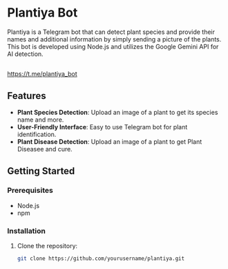 # Plantiya Bot

Plantiya is a Telegram bot that can detect plant species and provide their names and additional information by simply sending a picture of the plants. This bot is developed using Node.js and 
utilizes the Google Gemini API for AI detection.

 ##
 https://t.me/plantiya_bot
## Features

- **Plant Species Detection**: Upload an image of a plant to get its species name and more.
- **User-Friendly Interface**: Easy to use Telegram bot for plant identification.
- **Plant Disease Detection**: Upload an image of a plant to get Plant Diseasee and cure.

## Getting Started

### Prerequisites

- Node.js
- npm

### Installation

1. Clone the repository:

   ```bash
   git clone https://github.com/yourusername/plantiya.git
